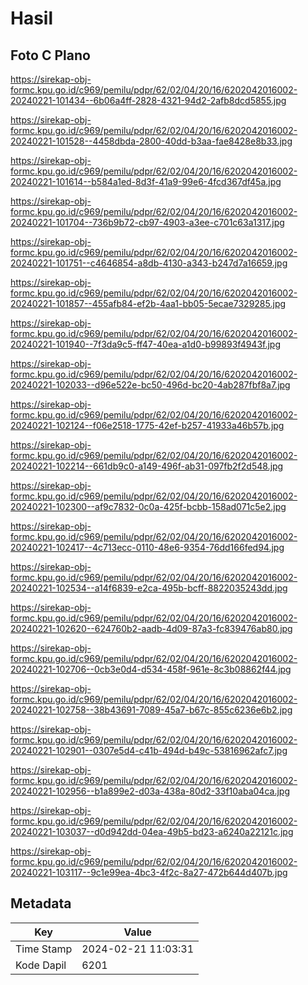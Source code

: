 # Hasil

## Foto C Plano

https://sirekap-obj-formc.kpu.go.id/c969/pemilu/pdpr/62/02/04/20/16/6202042016002-20240221-101434--6b06a4ff-2828-4321-94d2-2afb8dcd5855.jpg

https://sirekap-obj-formc.kpu.go.id/c969/pemilu/pdpr/62/02/04/20/16/6202042016002-20240221-101528--4458dbda-2800-40dd-b3aa-fae8428e8b33.jpg

https://sirekap-obj-formc.kpu.go.id/c969/pemilu/pdpr/62/02/04/20/16/6202042016002-20240221-101614--b584a1ed-8d3f-41a9-99e6-4fcd367df45a.jpg

https://sirekap-obj-formc.kpu.go.id/c969/pemilu/pdpr/62/02/04/20/16/6202042016002-20240221-101704--736b9b72-cb97-4903-a3ee-c701c63a1317.jpg

https://sirekap-obj-formc.kpu.go.id/c969/pemilu/pdpr/62/02/04/20/16/6202042016002-20240221-101751--c4646854-a8db-4130-a343-b247d7a16659.jpg

https://sirekap-obj-formc.kpu.go.id/c969/pemilu/pdpr/62/02/04/20/16/6202042016002-20240221-101857--455afb84-ef2b-4aa1-bb05-5ecae7329285.jpg

https://sirekap-obj-formc.kpu.go.id/c969/pemilu/pdpr/62/02/04/20/16/6202042016002-20240221-101940--7f3da9c5-ff47-40ea-a1d0-b99893f4943f.jpg

https://sirekap-obj-formc.kpu.go.id/c969/pemilu/pdpr/62/02/04/20/16/6202042016002-20240221-102033--d96e522e-bc50-496d-bc20-4ab287fbf8a7.jpg

https://sirekap-obj-formc.kpu.go.id/c969/pemilu/pdpr/62/02/04/20/16/6202042016002-20240221-102124--f06e2518-1775-42ef-b257-41933a46b57b.jpg

https://sirekap-obj-formc.kpu.go.id/c969/pemilu/pdpr/62/02/04/20/16/6202042016002-20240221-102214--661db9c0-a149-496f-ab31-097fb2f2d548.jpg

https://sirekap-obj-formc.kpu.go.id/c969/pemilu/pdpr/62/02/04/20/16/6202042016002-20240221-102300--af9c7832-0c0a-425f-bcbb-158ad071c5e2.jpg

https://sirekap-obj-formc.kpu.go.id/c969/pemilu/pdpr/62/02/04/20/16/6202042016002-20240221-102417--4c713ecc-0110-48e6-9354-76dd166fed94.jpg

https://sirekap-obj-formc.kpu.go.id/c969/pemilu/pdpr/62/02/04/20/16/6202042016002-20240221-102534--a14f6839-e2ca-495b-bcff-8822035243dd.jpg

https://sirekap-obj-formc.kpu.go.id/c969/pemilu/pdpr/62/02/04/20/16/6202042016002-20240221-102620--624760b2-aadb-4d09-87a3-fc839476ab80.jpg

https://sirekap-obj-formc.kpu.go.id/c969/pemilu/pdpr/62/02/04/20/16/6202042016002-20240221-102706--0cb3e0d4-d534-458f-961e-8c3b08862f44.jpg

https://sirekap-obj-formc.kpu.go.id/c969/pemilu/pdpr/62/02/04/20/16/6202042016002-20240221-102758--38b43691-7089-45a7-b67c-855c6236e6b2.jpg

https://sirekap-obj-formc.kpu.go.id/c969/pemilu/pdpr/62/02/04/20/16/6202042016002-20240221-102901--0307e5d4-c41b-494d-b49c-53816962afc7.jpg

https://sirekap-obj-formc.kpu.go.id/c969/pemilu/pdpr/62/02/04/20/16/6202042016002-20240221-102956--b1a899e2-d03a-438a-80d2-33f10aba04ca.jpg

https://sirekap-obj-formc.kpu.go.id/c969/pemilu/pdpr/62/02/04/20/16/6202042016002-20240221-103037--d0d942dd-04ea-49b5-bd23-a6240a22121c.jpg

https://sirekap-obj-formc.kpu.go.id/c969/pemilu/pdpr/62/02/04/20/16/6202042016002-20240221-103117--9c1e99ea-4bc3-4f2c-8a27-472b644d407b.jpg


## Metadata

| Key        | Value               |
| ---------- | ------------------- |
| Time Stamp | 2024-02-21 11:03:31 |
| Kode Dapil | 6201                |



